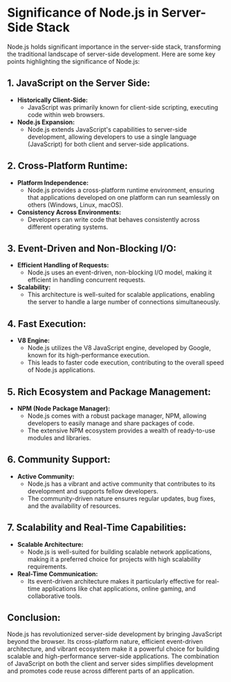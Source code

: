 # Significance of Node.js in Server-Side Stack

Node.js holds significant importance in the server-side stack, transforming the traditional landscape of server-side development. Here are some key points highlighting the significance of Node.js:

## 1. **JavaScript on the Server Side:**

- **Historically Client-Side:**
  - JavaScript was primarily known for client-side scripting, executing code within web browsers.
- **Node.js Expansion:**
  - Node.js extends JavaScript's capabilities to server-side development, allowing developers to use a single language (JavaScript) for both client and server-side applications.

## 2. **Cross-Platform Runtime:**

- **Platform Independence:**
  - Node.js provides a cross-platform runtime environment, ensuring that applications developed on one platform can run seamlessly on others (Windows, Linux, macOS).
- **Consistency Across Environments:**
  - Developers can write code that behaves consistently across different operating systems.

## 3. **Event-Driven and Non-Blocking I/O:**

- **Efficient Handling of Requests:**
  - Node.js uses an event-driven, non-blocking I/O model, making it efficient in handling concurrent requests.
- **Scalability:**
  - This architecture is well-suited for scalable applications, enabling the server to handle a large number of connections simultaneously.

## 4. **Fast Execution:**

- **V8 Engine:**
  - Node.js utilizes the V8 JavaScript engine, developed by Google, known for its high-performance execution.
  - This leads to faster code execution, contributing to the overall speed of Node.js applications.

## 5. **Rich Ecosystem and Package Management:**

- **NPM (Node Package Manager):**
  - Node.js comes with a robust package manager, NPM, allowing developers to easily manage and share packages of code.
  - The extensive NPM ecosystem provides a wealth of ready-to-use modules and libraries.

## 6. **Community Support:**

- **Active Community:**
  - Node.js has a vibrant and active community that contributes to its development and supports fellow developers.
  - The community-driven nature ensures regular updates, bug fixes, and the availability of resources.

## 7. **Scalability and Real-Time Capabilities:**

- **Scalable Architecture:**
  - Node.js is well-suited for building scalable network applications, making it a preferred choice for projects with high scalability requirements.
- **Real-Time Communication:**
  - Its event-driven architecture makes it particularly effective for real-time applications like chat applications, online gaming, and collaborative tools.

## Conclusion:

Node.js has revolutionized server-side development by bringing JavaScript beyond the browser. Its cross-platform nature, efficient event-driven architecture, and vibrant ecosystem make it a powerful choice for building scalable and high-performance server-side applications. The combination of JavaScript on both the client and server sides simplifies development and promotes code reuse across different parts of an application.
